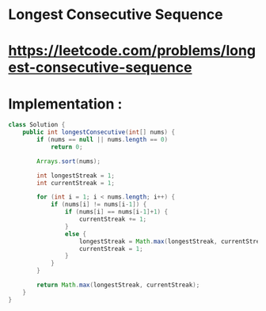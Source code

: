 # Longest Consecutive Sequence
# https://leetcode.com/problems/longest-consecutive-sequence

# Implementation :

```java
class Solution {
    public int longestConsecutive(int[] nums) {
        if (nums == null || nums.length == 0) 
            return 0;

        Arrays.sort(nums);

        int longestStreak = 1;
        int currentStreak = 1;

        for (int i = 1; i < nums.length; i++) {
            if (nums[i] != nums[i-1]) {
                if (nums[i] == nums[i-1]+1) {
                    currentStreak += 1;
                }
                else {
                    longestStreak = Math.max(longestStreak, currentStreak);
                    currentStreak = 1;
                }
            }
        }

        return Math.max(longestStreak, currentStreak);
    }
}
```
